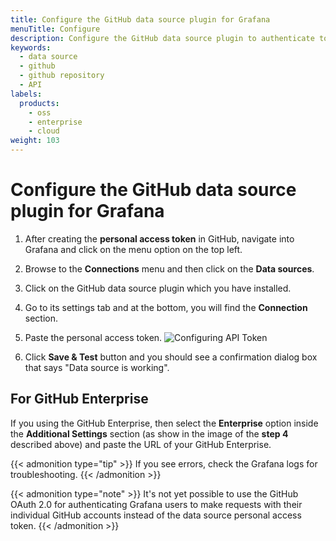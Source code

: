 ```yaml
---
title: Configure the GitHub data source plugin for Grafana
menuTitle: Configure
description: Configure the GitHub data source plugin to authenticate to GitHub
keywords:
  - data source
  - github
  - github repository
  - API
labels:
  products:
    - oss
    - enterprise
    - cloud
weight: 103
---
```


# Configure the GitHub data source plugin for Grafana

1. After creating the **personal access token** in GitHub, navigate into Grafana and click on the menu option on the top left.

1. Browse to the **Connections** menu and then click on the **Data sources**.

1. Click on the GitHub data source plugin which you have installed.

1. Go to its settings tab and at the bottom, you will find the **Connection** section.

1. Paste the personal access token.
   ![Configuring API Token](/media/docs/grafana/data-sources/github/github-plugin-confg-token.png)

1. Click **Save & Test** button and you should see a confirmation dialog box that says "Data source is working".

## For GitHub Enterprise

If you using the GitHub Enterprise, then select the **Enterprise** option inside the **Additional Settings** section (as show in the image of the **step 4** described above) and paste the URL of your GitHub Enterprise.

{{< admonition type="tip" >}}
If you see errors, check the Grafana logs for troubleshooting.
{{< /admonition >}}

{{< admonition type="note" >}}
It's not yet possible to use the GitHub OAuth 2.0 for authenticating Grafana users to make requests with their individual GitHub accounts instead of the data source personal access token.
{{< /admonition >}}
